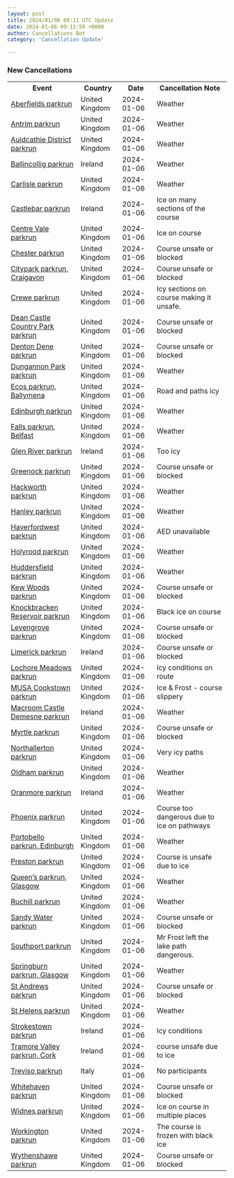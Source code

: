 ```yaml
---
layout: post
title: 2024/01/06 09:11 UTC Update
date: 2024-01-06 09:11:59 +0000
author: Cancellations Bot
category: 'Cancellation Update'

---
```


<h3>New Cancellations</h3>
<div class='hscrollable'>
<table style='width: 100%'>
    <tr>
        <th>Event</th>
        <th>Country</th>
        <th>Date</th>
        <th>Cancellation Note</th>
    </tr>
    <tr>
        <td><a href="https://www.parkrun.org.uk/aberfields">Aberfields parkrun</a></td>
        <td>United Kingdom</td>
        <td>2024-01-06</td>
        <td>Weather</td>
    </tr>
    <tr>
        <td><a href="https://www.parkrun.org.uk/antrim">Antrim parkrun</a></td>
        <td>United Kingdom</td>
        <td>2024-01-06</td>
        <td>Weather</td>
    </tr>
    <tr>
        <td><a href="https://www.parkrun.org.uk/auldcathiedistrict">Auldcathie District parkrun</a></td>
        <td>United Kingdom</td>
        <td>2024-01-06</td>
        <td>Weather</td>
    </tr>
    <tr>
        <td><a href="https://www.parkrun.ie/ballincollig">Ballincollig parkrun</a></td>
        <td>Ireland</td>
        <td>2024-01-06</td>
        <td>Weather</td>
    </tr>
    <tr>
        <td><a href="https://www.parkrun.org.uk/carlisle">Carlisle parkrun</a></td>
        <td>United Kingdom</td>
        <td>2024-01-06</td>
        <td>Weather</td>
    </tr>
    <tr>
        <td><a href="https://www.parkrun.ie/castlebar">Castlebar parkrun</a></td>
        <td>Ireland</td>
        <td>2024-01-06</td>
        <td>Ice on many sections of the course</td>
    </tr>
    <tr>
        <td><a href="https://www.parkrun.org.uk/centrevale">Centre Vale parkrun</a></td>
        <td>United Kingdom</td>
        <td>2024-01-06</td>
        <td>Ice on course</td>
    </tr>
    <tr>
        <td><a href="https://www.parkrun.org.uk/chester">Chester parkrun</a></td>
        <td>United Kingdom</td>
        <td>2024-01-06</td>
        <td>Course unsafe or blocked</td>
    </tr>
    <tr>
        <td><a href="https://www.parkrun.org.uk/citypark">Citypark parkrun, Craigavon</a></td>
        <td>United Kingdom</td>
        <td>2024-01-06</td>
        <td>Course unsafe or blocked</td>
    </tr>
    <tr>
        <td><a href="https://www.parkrun.org.uk/crewe">Crewe parkrun</a></td>
        <td>United Kingdom</td>
        <td>2024-01-06</td>
        <td>Icy sections on course making it unsafe.</td>
    </tr>
    <tr>
        <td><a href="https://www.parkrun.org.uk/deancastlecountrypark">Dean Castle Country Park parkrun</a></td>
        <td>United Kingdom</td>
        <td>2024-01-06</td>
        <td>Course unsafe or blocked</td>
    </tr>
    <tr>
        <td><a href="https://www.parkrun.org.uk/dentondene">Denton Dene parkrun</a></td>
        <td>United Kingdom</td>
        <td>2024-01-06</td>
        <td>Course unsafe or blocked</td>
    </tr>
    <tr>
        <td><a href="https://www.parkrun.org.uk/dungannonpark">Dungannon Park parkrun</a></td>
        <td>United Kingdom</td>
        <td>2024-01-06</td>
        <td>Weather</td>
    </tr>
    <tr>
        <td><a href="https://www.parkrun.org.uk/ecos">Ecos parkrun, Ballymena</a></td>
        <td>United Kingdom</td>
        <td>2024-01-06</td>
        <td>Road and paths icy</td>
    </tr>
    <tr>
        <td><a href="https://www.parkrun.org.uk/edinburgh">Edinburgh parkrun</a></td>
        <td>United Kingdom</td>
        <td>2024-01-06</td>
        <td>Weather</td>
    </tr>
    <tr>
        <td><a href="https://www.parkrun.org.uk/falls">Falls parkrun, Belfast</a></td>
        <td>United Kingdom</td>
        <td>2024-01-06</td>
        <td>Weather</td>
    </tr>
    <tr>
        <td><a href="https://www.parkrun.ie/glenriver">Glen River parkrun</a></td>
        <td>Ireland</td>
        <td>2024-01-06</td>
        <td>Too icy</td>
    </tr>
    <tr>
        <td><a href="https://www.parkrun.org.uk/greenock">Greenock parkrun</a></td>
        <td>United Kingdom</td>
        <td>2024-01-06</td>
        <td>Course unsafe or blocked</td>
    </tr>
    <tr>
        <td><a href="https://www.parkrun.org.uk/hackworth">Hackworth parkrun</a></td>
        <td>United Kingdom</td>
        <td>2024-01-06</td>
        <td>Weather</td>
    </tr>
    <tr>
        <td><a href="https://www.parkrun.org.uk/hanley">Hanley parkrun</a></td>
        <td>United Kingdom</td>
        <td>2024-01-06</td>
        <td>Weather</td>
    </tr>
    <tr>
        <td><a href="https://www.parkrun.org.uk/haverfordwest">Haverfordwest parkrun</a></td>
        <td>United Kingdom</td>
        <td>2024-01-06</td>
        <td>AED unavailable</td>
    </tr>
    <tr>
        <td><a href="https://www.parkrun.org.uk/holyrood">Holyrood parkrun</a></td>
        <td>United Kingdom</td>
        <td>2024-01-06</td>
        <td>Weather</td>
    </tr>
    <tr>
        <td><a href="https://www.parkrun.org.uk/huddersfield">Huddersfield parkrun</a></td>
        <td>United Kingdom</td>
        <td>2024-01-06</td>
        <td>Weather</td>
    </tr>
    <tr>
        <td><a href="https://www.parkrun.org.uk/kewwoods">Kew Woods parkrun</a></td>
        <td>United Kingdom</td>
        <td>2024-01-06</td>
        <td>Course unsafe or blocked</td>
    </tr>
    <tr>
        <td><a href="https://www.parkrun.org.uk/knockbrackenreservoir">Knockbracken Reservoir parkrun</a></td>
        <td>United Kingdom</td>
        <td>2024-01-06</td>
        <td>Black ice on course</td>
    </tr>
    <tr>
        <td><a href="https://www.parkrun.org.uk/levengrove">Levengrove parkrun</a></td>
        <td>United Kingdom</td>
        <td>2024-01-06</td>
        <td>Course unsafe or blocked</td>
    </tr>
    <tr>
        <td><a href="https://www.parkrun.ie/limerick">Limerick parkrun</a></td>
        <td>Ireland</td>
        <td>2024-01-06</td>
        <td>Course unsafe or blocked</td>
    </tr>
    <tr>
        <td><a href="https://www.parkrun.org.uk/lochoremeadows">Lochore Meadows parkrun</a></td>
        <td>United Kingdom</td>
        <td>2024-01-06</td>
        <td>Icy conditions on route</td>
    </tr>
    <tr>
        <td><a href="https://www.parkrun.org.uk/musacookstown">MUSA Cookstown parkrun</a></td>
        <td>United Kingdom</td>
        <td>2024-01-06</td>
        <td>Ice & Frost - course slippery</td>
    </tr>
    <tr>
        <td><a href="https://www.parkrun.ie/macroomcastledemesne">Macroom Castle Demesne parkrun</a></td>
        <td>Ireland</td>
        <td>2024-01-06</td>
        <td>Weather</td>
    </tr>
    <tr>
        <td><a href="https://www.parkrun.org.uk/myrtle">Myrtle parkrun</a></td>
        <td>United Kingdom</td>
        <td>2024-01-06</td>
        <td>Course unsafe or blocked</td>
    </tr>
    <tr>
        <td><a href="https://www.parkrun.org.uk/northallerton">Northallerton parkrun</a></td>
        <td>United Kingdom</td>
        <td>2024-01-06</td>
        <td>Very icy paths</td>
    </tr>
    <tr>
        <td><a href="https://www.parkrun.org.uk/oldham">Oldham parkrun</a></td>
        <td>United Kingdom</td>
        <td>2024-01-06</td>
        <td>Weather</td>
    </tr>
    <tr>
        <td><a href="https://www.parkrun.ie/oranmore">Oranmore parkrun</a></td>
        <td>Ireland</td>
        <td>2024-01-06</td>
        <td>Weather</td>
    </tr>
    <tr>
        <td><a href="https://www.parkrun.org.uk/phoenix">Phoenix parkrun</a></td>
        <td>United Kingdom</td>
        <td>2024-01-06</td>
        <td>Course too dangerous due to ice on pathways</td>
    </tr>
    <tr>
        <td><a href="https://www.parkrun.org.uk/portobello">Portobello parkrun, Edinburgh</a></td>
        <td>United Kingdom</td>
        <td>2024-01-06</td>
        <td>Weather</td>
    </tr>
    <tr>
        <td><a href="https://www.parkrun.org.uk/preston">Preston parkrun</a></td>
        <td>United Kingdom</td>
        <td>2024-01-06</td>
        <td>Course is unsafe due to ice</td>
    </tr>
    <tr>
        <td><a href="https://www.parkrun.org.uk/queensglasgow">Queen’s parkrun, Glasgow</a></td>
        <td>United Kingdom</td>
        <td>2024-01-06</td>
        <td>Weather</td>
    </tr>
    <tr>
        <td><a href="https://www.parkrun.org.uk/ruchill">Ruchill parkrun</a></td>
        <td>United Kingdom</td>
        <td>2024-01-06</td>
        <td>Weather</td>
    </tr>
    <tr>
        <td><a href="https://www.parkrun.org.uk/sandywater">Sandy Water parkrun</a></td>
        <td>United Kingdom</td>
        <td>2024-01-06</td>
        <td>Course unsafe or blocked</td>
    </tr>
    <tr>
        <td><a href="https://www.parkrun.org.uk/southport">Southport parkrun</a></td>
        <td>United Kingdom</td>
        <td>2024-01-06</td>
        <td>Mr Frost left the lake path dangerous.</td>
    </tr>
    <tr>
        <td><a href="https://www.parkrun.org.uk/springburn">Springburn parkrun, Glasgow</a></td>
        <td>United Kingdom</td>
        <td>2024-01-06</td>
        <td>Weather</td>
    </tr>
    <tr>
        <td><a href="https://www.parkrun.org.uk/standrews">St Andrews parkrun</a></td>
        <td>United Kingdom</td>
        <td>2024-01-06</td>
        <td>Course unsafe or blocked</td>
    </tr>
    <tr>
        <td><a href="https://www.parkrun.org.uk/sthelens">St Helens parkrun</a></td>
        <td>United Kingdom</td>
        <td>2024-01-06</td>
        <td>Weather</td>
    </tr>
    <tr>
        <td><a href="https://www.parkrun.ie/strokestown">Strokestown parkrun</a></td>
        <td>Ireland</td>
        <td>2024-01-06</td>
        <td>Icy conditions</td>
    </tr>
    <tr>
        <td><a href="https://www.parkrun.ie/tramorevalley">Tramore Valley parkrun, Cork</a></td>
        <td>Ireland</td>
        <td>2024-01-06</td>
        <td>course unsafe due to ice</td>
    </tr>
    <tr>
        <td><a href="https://www.parkrun.it/treviso">Treviso parkrun</a></td>
        <td>Italy</td>
        <td>2024-01-06</td>
        <td>No participants</td>
    </tr>
    <tr>
        <td><a href="https://www.parkrun.org.uk/whitehaven">Whitehaven parkrun</a></td>
        <td>United Kingdom</td>
        <td>2024-01-06</td>
        <td>Course unsafe or blocked</td>
    </tr>
    <tr>
        <td><a href="https://www.parkrun.org.uk/widnes">Widnes parkrun</a></td>
        <td>United Kingdom</td>
        <td>2024-01-06</td>
        <td>Ice on course in multiple places</td>
    </tr>
    <tr>
        <td><a href="https://www.parkrun.org.uk/workington">Workington parkrun</a></td>
        <td>United Kingdom</td>
        <td>2024-01-06</td>
        <td>The course is frozen with black ice</td>
    </tr>
    <tr>
        <td><a href="https://www.parkrun.org.uk/wythenshawe">Wythenshawe parkrun</a></td>
        <td>United Kingdom</td>
        <td>2024-01-06</td>
        <td>Course unsafe or blocked</td>
    </tr>
</table>
</div>
